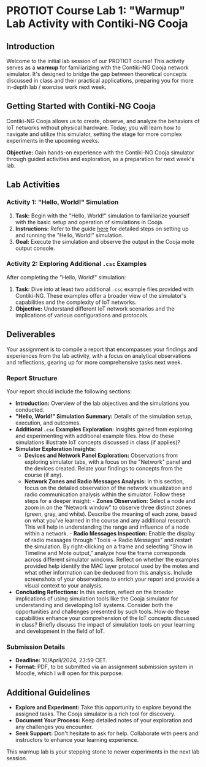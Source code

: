 
# PROTIOT Course Lab 1: "Warmup" Lab Activity with Contiki-NG Cooja

## Introduction

Welcome to the initial lab session of our PROTIOT course! This activity serves as a **warmup** for familiarizing with the Contiki-NG Cooja network simulator. It's designed to bridge the gap between theoretical concepts discussed in class and their practical applications, preparing you for more in-depth lab / exercise work next week.

## Getting Started with Contiki-NG Cooja

Contiki-NG Cooja allows us to create, observe, and analyze the behaviors of IoT networks without physical hardware. Today, you will learn how to navigate and utilize this simulator, setting the stage for more complex experiments in the upcoming weeks.

**Objective:** Gain hands-on experience with the Contiki-NG Cooja simulator through guided activities and exploration, as a preparation for next week's lab.

## Lab Activities

### Activity 1: "Hello, World!" Simulation

1. **Task:** Begin with the "Hello, World!" simulation to familiarize yourself with the basic setup and operation of simulations in Cooja.
2. **Instructions:** Refer to the guide [here](https://docs.contiki-ng.org/en/develop/doc/tutorials/Running-Contiki-NG-in-Cooja.html) for detailed steps on setting up and running the "Hello, World!" simulation.
3. **Goal:** Execute the simulation and observe the output in the Cooja mote output console.

### Activity 2: Exploring Additional `.csc` Examples

After completing the "Hello, World!" simulation:

1. **Task:** Dive into at least two additional `.csc` example files provided with Contiki-NG. These examples offer a broader view of the simulator's capabilities and the complexity of IoT networks.
2. **Objective:** Understand different IoT network scenarios and the implications of various configurations and protocols.

## Deliverables

Your assignment is to compile a report that encompasses your findings and experiences from the lab activity, with a focus on analytical observations and reflections, gearing up for more comprehensive tasks next week.

### Report Structure

Your report should include the following sections:

- **Introduction:** Overview of the lab objectives and the simulations you conducted.
- **"Hello, World!" Simulation Summary:** Details of the simulation setup, execution, and outcomes.
- **Additional `.csc` Examples Exploration:** Insights gained from exploring and experimenting with additional example files. How do these simulations illustrate IoT concepts discussed in class (if applies)?
- **Simulator Exploration Insights:**
  - **Devices and Network Panel Exploration:** Observations from exploring simulator tabs, with a focus on the "Network" panel and the devices created. Relate your findings to concepts from the course (if any).
  - **Network Zones and Radio Messages Analysis:** In this section, focus on the detailed observation of the network visualization and radio communication analysis within the simulator. Follow these steps for a deeper insight:
		- **Zones Observation:** Select a node and zoom in on the “Network window” to observe three distinct zones (green, gray, and white). Describe the meaning of each zone, based on what you've learned in the course and any additional research. This will help in understanding the range and influence of a node within a network.
		- **Radio Messages Inspection:** Enable the display of radio messages through "Tools -> Radio Messages" and restart the simulation. By right-clicking on a frame and selecting “Show in Timeline and Mote output,” analyze how the frame corresponds across different simulator windows. Reflect on whether the examples provided help identify the MAC layer protocol used by the motes and what other information can be deduced from this analysis.
Include screenshots of your observations to enrich your report and provide a visual context to your analysis.
- **Concluding Reflections:** In this section, reflect on the broader implications of using simulation tools like the Cooja simulator for understanding and developing IoT systems. Consider both the opportunities and challenges presented by such tools. How do these capabilities enhance your comprehension of the IoT concepts discussed in class? Briefly discuss the impact of simulation tools on your learning and development in the field of IoT.

### Submission Details

- **Deadline:** 10/April/2024, 23:59 CET.
- **Format:** PDF, to be submitted via an assignment submission system in Moodle, which I will open for this purpose.

## Additional Guidelines

- **Explore and Experiment:** Take this opportunity to explore beyond the assigned tasks. The Cooja simulator is a rich tool for discovery.
- **Document Your Process:** Keep detailed notes of your exploration and any challenges you encounter.
- **Seek Support:** Don't hesitate to ask for help. Collaborate with peers and instructors to enhance your learning experience.

This warmup lab is your stepping stone to newer experiments in the next lab session.
